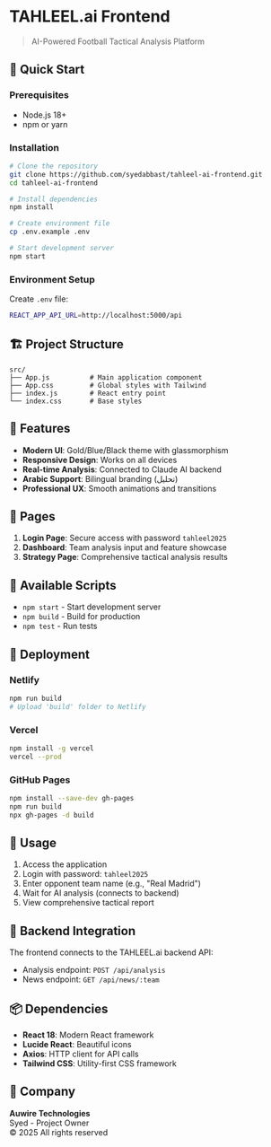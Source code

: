 # TAHLEEL.ai Frontend

> AI-Powered Football Tactical Analysis Platform

## 🚀 Quick Start

### Prerequisites
- Node.js 18+ 
- npm or yarn

### Installation

```bash
# Clone the repository
git clone https://github.com/syedabbast/tahleel-ai-frontend.git
cd tahleel-ai-frontend

# Install dependencies
npm install

# Create environment file
cp .env.example .env

# Start development server
npm start
```

### Environment Setup

Create `.env` file:
```bash
REACT_APP_API_URL=http://localhost:5000/api
```

## 🏗️ Project Structure

```
src/
├── App.js          # Main application component
├── App.css         # Global styles with Tailwind
├── index.js        # React entry point
└── index.css       # Base styles
```

## 🎨 Features

- **Modern UI**: Gold/Blue/Black theme with glassmorphism
- **Responsive Design**: Works on all devices
- **Real-time Analysis**: Connected to Claude AI backend
- **Arabic Support**: Bilingual branding (تحليل)
- **Professional UX**: Smooth animations and transitions

## 📱 Pages

1. **Login Page**: Secure access with password `tahleel2025`
2. **Dashboard**: Team analysis input and feature showcase
3. **Strategy Page**: Comprehensive tactical analysis results

## 🔧 Available Scripts

- `npm start` - Start development server
- `npm build` - Build for production
- `npm test` - Run tests

## 🚀 Deployment

### Netlify
```bash
npm run build
# Upload 'build' folder to Netlify
```

### Vercel
```bash
npm install -g vercel
vercel --prod
```

### GitHub Pages
```bash
npm install --save-dev gh-pages
npm run build
npx gh-pages -d build
```

## 🎯 Usage

1. Access the application
2. Login with password: `tahleel2025`
3. Enter opponent team name (e.g., "Real Madrid")
4. Wait for AI analysis (connects to backend)
5. View comprehensive tactical report

## 🔗 Backend Integration

The frontend connects to the TAHLEEL.ai backend API:
- Analysis endpoint: `POST /api/analysis`
- News endpoint: `GET /api/news/:team`

## 📦 Dependencies

- **React 18**: Modern React framework
- **Lucide React**: Beautiful icons
- **Axios**: HTTP client for API calls
- **Tailwind CSS**: Utility-first CSS framework

## 🏢 Company

**Auwire Technologies**  
Syed - Project Owner  
© 2025 All rights reserved
